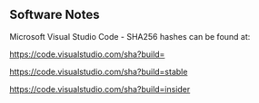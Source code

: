 ## Software Notes


Microsoft Visual Studio Code - SHA256 hashes can be found at: 

https://code.visualstudio.com/sha?build= 

https://code.visualstudio.com/sha?build=stable 

https://code.visualstudio.com/sha?build=insider 
